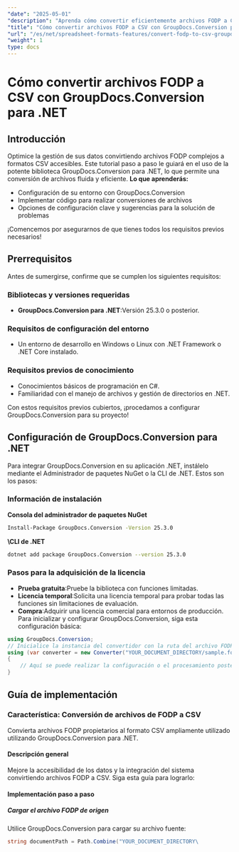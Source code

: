 ```yaml
---
"date": "2025-05-01"
"description": "Aprenda cómo convertir eficientemente archivos FODP a CSV utilizando la biblioteca GroupDocs.Conversion en .NET, con una guía detallada y ejemplos de código."
"title": "Cómo convertir archivos FODP a CSV con GroupDocs.Conversion para .NET&#58; guía paso a paso"
"url": "/es/net/spreadsheet-formats-features/convert-fodp-to-csv-groupdocs-net/"
"weight": 1
type: docs
---
```

# Cómo convertir archivos FODP a CSV con GroupDocs.Conversion para .NET
## Introducción
Optimice la gestión de sus datos convirtiendo archivos FODP complejos a formatos CSV accesibles. Este tutorial paso a paso le guiará en el uso de la potente biblioteca GroupDocs.Conversion para .NET, lo que permite una conversión de archivos fluida y eficiente.
**Lo que aprenderás:**
- Configuración de su entorno con GroupDocs.Conversion
- Implementar código para realizar conversiones de archivos
- Opciones de configuración clave y sugerencias para la solución de problemas

¡Comencemos por asegurarnos de que tienes todos los requisitos previos necesarios!
## Prerrequisitos
Antes de sumergirse, confirme que se cumplen los siguientes requisitos:

### Bibliotecas y versiones requeridas
- **GroupDocs.Conversion para .NET**:Versión 25.3.0 o posterior.

### Requisitos de configuración del entorno
- Un entorno de desarrollo en Windows o Linux con .NET Framework o .NET Core instalado.

### Requisitos previos de conocimiento
- Conocimientos básicos de programación en C#.
- Familiaridad con el manejo de archivos y gestión de directorios en .NET.

Con estos requisitos previos cubiertos, ¡procedamos a configurar GroupDocs.Conversion para su proyecto!
## Configuración de GroupDocs.Conversion para .NET
Para integrar GroupDocs.Conversion en su aplicación .NET, instálelo mediante el Administrador de paquetes NuGet o la CLI de .NET. Estos son los pasos:
### Información de instalación
**Consola del administrador de paquetes NuGet**
```bash
Install-Package GroupDocs.Conversion -Version 25.3.0
```
**\CLI de .NET**
```bash
dotnet add package GroupDocs.Conversion --version 25.3.0
```
### Pasos para la adquisición de la licencia
- **Prueba gratuita**:Pruebe la biblioteca con funciones limitadas.
- **Licencia temporal**:Solicita una licencia temporal para probar todas las funciones sin limitaciones de evaluación.
- **Compra**:Adquirir una licencia comercial para entornos de producción.
Para inicializar y configurar GroupDocs.Conversion, siga esta configuración básica:
```csharp
using GroupDocs.Conversion;
// Inicialice la instancia del convertidor con la ruta del archivo FODP
using (var converter = new Converter("YOUR_DOCUMENT_DIRECTORY/sample.fodp"))
{
    // Aquí se puede realizar la configuración o el procesamiento posterior.
}
```
## Guía de implementación
### Característica: Conversión de archivos de FODP a CSV
Convierta archivos FODP propietarios al formato CSV ampliamente utilizado utilizando GroupDocs.Conversion para .NET.
#### Descripción general
Mejore la accesibilidad de los datos y la integración del sistema convirtiendo archivos FODP a CSV. Siga esta guía para lograrlo:
#### Implementación paso a paso
##### Cargar el archivo FODP de origen
Utilice GroupDocs.Conversion para cargar su archivo fuente:
```csharp
string documentPath = Path.Combine("YOUR_DOCUMENT_DIRECTORY\